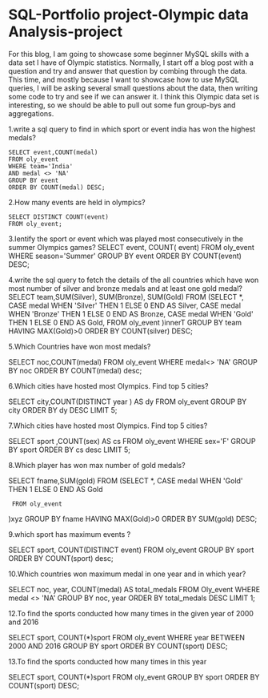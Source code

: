 # SQL-Portfolio project-Olympic data Analysis-project

For this blog, I am going to showcase some beginner MySQL skills with a data set I have of Olympic statistics. Normally, I start off a blog post with a question and try and answer that question by combing through the data. This time, and mostly because I want to showcase how to use MySQL queries, I will be asking several small questions about the data, then writing some code to try and see if we can answer it. I think this Olympic data set is interesting, so we should be able to pull out some fun group-bys and aggregations.


1.write a sql query to find in which sport or event india has won the highest medals?

    SELECT event,COUNT(medal)
    FROM oly_event
    WHERE team='India'
    AND medal <> 'NA'
    GROUP BY event
    ORDER BY COUNT(medal) DESC;

 2.How many events are held in olympics?

    SELECT DISTINCT COUNT(event)
    FROM oly_event;

3.Ientify the sport or event which was played most consecutively in the summer Olympics games?
    SELECT event, COUNT( event)
    FROM oly_event
    WHERE season='Summer'
    GROUP BY event
    ORDER BY COUNT(event) DESC;

 4.write the sql query to fetch the details of the all countries which have won most number of silver and bronze medals and at least one gold medal?
     SELECT team,SUM(Silver),
                 SUM(Bronze),
                 SUM(Gold)
    FROM (SELECT *,
    CASE medal WHEN 'Silver' THEN 1 ELSE 0 END AS Silver,
    CASE medal WHEN 'Bronze' THEN 1 ELSE 0 END AS Bronze,
    CASE medal WHEN 'Gold' THEN 1 ELSE 0 END AS Gold,
    FROM oly_event
    )innerT
    GROUP BY team
    HAVING MAX(Gold)>0
    ORDER BY COUNT(silver) DESC;

5.Which Countries have won most medals?

   SELECT noc,COUNT(medal)
   FROM oly_event
   WHERE medal<> 'NA'
   GROUP BY noc
   ORDER BY COUNT(medal) desc;

6.Which cities have hosted most Olympics. Find top 5 cities?

   SELECT city,COUNT(DISTINCT year ) AS dy
   FROM oly_event
   GROUP BY city
   ORDER BY dy DESC
   LIMIT 5;

7.Which cities have hosted most Olympics. Find top 5 cities?

   SELECT sport ,COUNT(sex) AS cs
   FROM oly_event
   WHERE sex='F'
   GROUP BY sport 
   ORDER BY  cs desc
   LIMIT 5;

8.Which player has won max number of gold medals?

   SELECT fname,SUM(gold)
   FROM
    (SELECT *,
     CASE medal WHEN 'Gold' THEN 1 ELSE 0 END AS Gold

     FROM oly_event
   )xyz
     GROUP BY fname 
     HAVING MAX(Gold)>0
     ORDER BY SUM(gold) DESC;


9.which sport has maximum events ?

   SELECT sport, COUNT(DISTINCT event)
   FROM oly_event
   GROUP BY sport
   ORDER BY COUNT(sport) desc;


10.Which countries won maximum medal in one year and in which year?

   SELECT noc, year, COUNT(medal) AS total_medals
   FROM Oly_event
   WHERE medal <> 'NA'
   GROUP BY noc, year
   ORDER BY total_medals DESC
   LIMIT 1;

12.To find the sports conducted how many times in the given year of 2000 and 2016

   SELECT sport, COUNT(*)sport
   FROM oly_event
   WHERE year BETWEEN 2000 AND 2016
   GROUP BY sport
   ORDER BY COUNT(sport) DESC;

13.To find the sports conducted how many times in this year

   SELECT sport, COUNT(*)sport
   FROM oly_event
   GROUP BY sport
   ORDER BY COUNT(sport) DESC;
